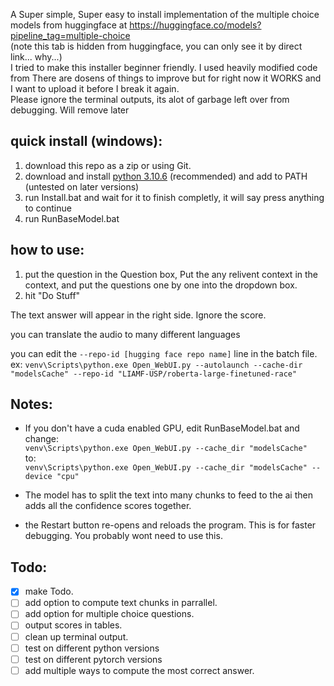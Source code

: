 A Super simple, Super easy to install implementation of the multiple choice models from huggingface at https://huggingface.co/models?pipeline_tag=multiple-choice  
(note this tab is hidden from huggingface, you can only see it by direct link... why...)<br />
I tried to make this installer beginner friendly. I used heavily modified code from 
There are dosens of things to improve but for right now it WORKS and I want to upload it before I break it again.  
Please ignore the terminal outputs, its alot of garbage left over from debugging. Will remove later

quick install (windows):<br />
----
1. download this repo as a zip or using Git.
2. download and install [python 3.10.6](https://www.python.org/downloads/release/python-3106/) (recommended) and add to PATH (untested on later versions)
3. run Install.bat and wait for it to finish completly, it will say press anything to continue
4. run RunBaseModel.bat

how to use:
----
1. put the question in the Question box, Put the any relivent context in the context, and put the questions one by one into the dropdown box.
2. hit "Do Stuff"

The text answer will appear in the right side. Ignore the score. <br />

you can translate the audio to many different languages 

you can edit the `--repo-id [hugging face repo name]` line in the batch file. ex: `venv\Scripts\python.exe Open_WebUI.py --autolaunch --cache-dir "modelsCache" --repo-id "LIAMF-USP/roberta-large-finetuned-race"`<br />

Notes:<br />
----
- If you don't have a cuda enabled GPU, edit RunBaseModel.bat and change:<br />
`venv\Scripts\python.exe Open_WebUI.py --cache_dir "modelsCache"` <br />
to:<br />
`venv\Scripts\python.exe Open_WebUI.py --cache_dir "modelsCache" --device "cpu"`<br />

- The model has to split the text into many chunks to feed to the ai then adds all the confidence scores together.
- the Restart button re-opens and reloads the program. This is for faster debugging. You probably wont need to use this. 

Todo:
----
- [x] make Todo.
- [ ] add option to compute text chunks in parrallel.
- [ ] add option for multiple choice questions.
- [ ] output scores in tables.
- [ ] clean up terminal output.
- [ ] test on different python versions
- [ ] test on different pytorch versions
- [ ] add multiple ways to compute the most correct answer.
